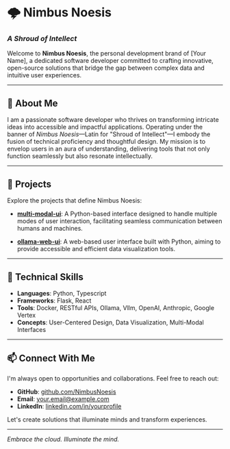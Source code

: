 # 🌩️ Nimbus Noesis
### *A Shroud of Intellect*

Welcome to **Nimbus Noesis**, the personal development brand of [Your Name], a dedicated software developer committed to crafting innovative, open-source solutions that bridge the gap between complex data and intuitive user experiences.

---

## 🧠 About Me

I am a passionate software developer who thrives on transforming intricate ideas into accessible and impactful applications. Operating under the banner of *Nimbus Noesis*—Latin for "Shroud of Intellect"—I embody the fusion of technical proficiency and thoughtful design. My mission is to envelop users in an aura of understanding, delivering tools that not only function seamlessly but also resonate intellectually.

---

## 🚀 Projects

Explore the projects that define Nimbus Noesis:

- **[multi-modal-ui](https://github.com/NimbusNoesis/multi-modal-ui)**: A Python-based interface designed to handle multiple modes of user interaction, facilitating seamless communication between humans and machines.

- **[ollama-web-ui](https://github.com/NimbusNoesis/ollama-web-ui)**: A web-based user interface built with Python, aiming to provide accessible and efficient data visualization tools.

---

## 🔧 Technical Skills

- **Languages**: Python, Typescript
- **Frameworks**: Flask, React
- **Tools**: Docker, RESTful APIs, Ollama, Vllm, OpenAI, Anthropic, Google Vertex
- **Concepts**: User-Centered Design, Data Visualization, Multi-Modal Interfaces

---

## 📫 Connect With Me

I'm always open to opportunities and collaborations. Feel free to reach out:

- **GitHub**: [github.com/NimbusNoesis](https://github.com/NimbusNoesis)
- **Email**: [your.email@example.com](mailto:evannorstrand@nimbusnoesis.com)
- **LinkedIn**: [linkedin.com/in/yourprofile](https://linkedin.com/in/evannorstrand)

Let's create solutions that illuminate minds and transform experiences.

---

*Embrace the cloud. Illuminate the mind.*
